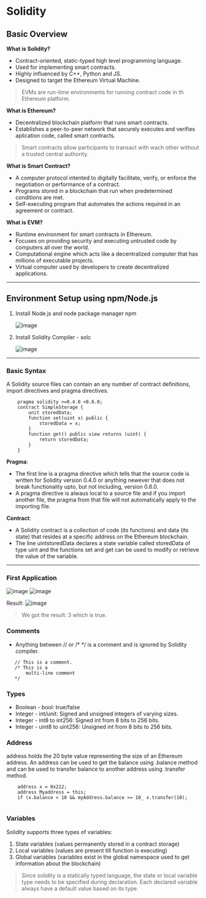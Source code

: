 # Solidity
## Basic Overview
**What is Solidity?** 
- Contract-oriented, static-typed high level programming language.
- Used for implementing smart contracts.
- Highly influenced by C++, Python and JS.
- Designed to target the Ethereum Virtual Machine.
> EVMs are run-time environments for running contract code in th Ethereum platform.

**What is Ethereum?**
- Decentralized blockchain platform that runs smart contracts.
- Establishes a peer-to-peer network that securely executes and verifies aplication code, called smart contracts.
> Smart contracts allow participants to transact with wach other without a trusted central authority.

**What is Smart Contract?**
- A computer protocol intented to digitally facilitate, verify, or enforce the negotiation or performance of a contract.
- Programs stored in a blockchain that run when predetermined conditions are met.
- Self-executing program that automates the actions required in an agreement or contract.

**What is EVM?**
- Runtime environment for smart contracts in Ethereum.
- Focuses on providing security and executing untrusted code by computers all over the world.
- Computational engine which acts like a decentralized computer that has millions of executable projects.
- Virtual computer used by developers to create decentralized applications.
<hr />

## Environment Setup using npm/Node.js
1. Install Node.js and node package manager npm

    ![image](https://user-images.githubusercontent.com/51270026/219952717-108a80f0-9900-4a3d-92ff-3f2959fa6e14.png)

2. Install Solidity Compiler - solc

    ![image](https://user-images.githubusercontent.com/51270026/219952857-7fb62263-234a-490b-83b2-74b1e62e1366.png)
 <hr />  
 
### **Basic Syntax**
A Solidity source files can contain an any number of contract definitions, import directives and pragma directives.
```
    pragma solidity >=0.4.0 <0.6.0;
    contract SimpleStorage {
        unit storedData;
        function set(uint x) public {
            storedData = x;
        }
        function get() public view returns (uint( {
            return storedData;
        }
    }
```
**Pragma**: 
- The first line is a pragma directive which tells that the source code is written for Solidity version 0.4.0 or anything newever that does not break functionality upto, but not including, version 0.6.0.
- A pragma directive is alwaus local to a source file and if you import another file, the pragma from that file will not automatically apply to the importing file.

**Contract**:
- A Solidity contract is a collection of code (its functions) and data (its state) that resides at a specific address on the Ethereum blockchain.
- The line uintstoredData declares a state variable called storedData of type uint and the functions set and get can be used to modify or retrieve the value of the variable.
<hr />

### **First Application**

![image](https://user-images.githubusercontent.com/51270026/221340502-628fe8ca-d268-4436-b74c-10b30246bf9c.png)
![image](https://user-images.githubusercontent.com/51270026/221340512-ba8ed866-7944-4042-8910-a130897a50c7.png)

Result:
![image](https://user-images.githubusercontent.com/51270026/221340574-ab497ac2-0cf9-4148-83f7-c0dfbd25c1f6.png)
> We got the result: 3 which is true.

### Comments
 - Anything between // or /* */ is a comment and is ignored by Solidity compiler.
 ```
    // This is a comment.
    /* This is a 
        multi-line comment
    */
 ```
### Types
- Boolean - bool: true/false
- Integer - int/unit: Signed and unsigned integers of varying sizes.
- Integer - int8 to int256: Signed int from 8 bits to 256 bits.
- Integer - uint8 to uint256: Unsigned int from 8 bits to 256 bits.

### Address
address holds the 20 byte value representing the size of an Ethereum address. An address can be used to get the balance using .balance method and can be used to transfer balance to another address using .transfer method.
```
    address x = 0x212;
    address Myaddress = this;
    if (x.balance < 10 && myAddress.balance >= 10_ x.transfer(10);
  
```
### Variables
Solidity supports three types of variables:
1. State variables (values permanently stored in a contract storage)
2. Local variables (values are present till function is executing)
3. Global variables (variables exist in the global namespace used to get information about the blockchain)

> Since solidity is a statically typed language, the state or local variable type needs to be specified during declaration. Each declared variable always have a default value based on its type.
